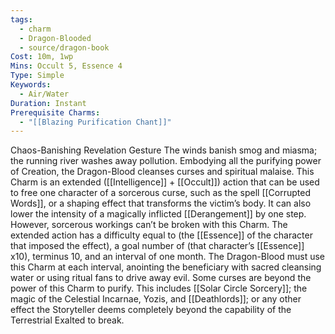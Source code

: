 ```yaml
---
tags:
  - charm
  - Dragon-Blooded
  - source/dragon-book
Cost: 10m, 1wp
Mins: Occult 5, Essence 4
Type: Simple
Keywords:
  - Air/Water
Duration: Instant
Prerequisite Charms:
  - "[[Blazing Purification Chant]]"
---
```

Chaos-Banishing Revelation Gesture The winds banish smog and miasma; the running river washes away pollution. Embodying all the purifying power of Creation, the Dragon-Blood cleanses curses and spiritual malaise. This Charm is an extended ([[Intelligence]] + [[Occult]]) action that can be used to free one character of a sorcerous curse, such as the spell [[Corrupted Words]], or a shaping effect that transforms the victim’s body. It can also lower the intensity of a magically inflicted [[Derangement]] by one step. However, sorcerous workings can’t be broken with this Charm. The extended action has a difficulty equal to (the [[Essence]] of the character that imposed the effect), a goal number of (that character’s [[Essence]] x10), terminus 10, and an interval of one month. The Dragon-Blood must use this Charm at each interval, anointing the beneficiary with sacred cleansing water or using ritual fans to drive away evil. Some curses are beyond the power of this Charm to purify. This includes [[Solar Circle Sorcery]]; the magic of the Celestial Incarnae, Yozis, and [[Deathlords]]; or any other effect the Storyteller deems completely beyond the capability of the Terrestrial Exalted to break.
